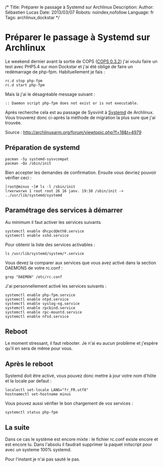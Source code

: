 /*
Title: Préparer le passage à Systemd sur Archlinux
Description: 
Author: Sébastien Lucas
Date: 2013/03/07
Robots: noindex,nofollow
Language: fr
Tags: archlinux,dockstar
*/
# Préparer le passage à Systemd sur Archlinux

Le weekend dernier avant la sortie de COPS ([COPS 0.3.2](/blog/cops-0.3.2)) j'ai voulu faire un test avec PHP5.4 sur mon Dockstar et j'ai été obligé de faire un redémarrage de php-fpm. Habituellement je fais :

```
rc.d stop php-fpm
rc.d start php-fpm
```
Mais là j'ai le désagréable message suivant :

```
:: Daemon script php-fpm does not exist or is not executable.
```
Après recherche cela est au passage de Sysvinit à [Systemd](https://wiki.archlinux.org/index.php/Systemd) de Archlinux. Vous trouverez donc ci-après la méthode de migration la plus sure que j'ai trouvée.

Source : http://archlinuxarm.org/forum/viewtopic.php?f=18&t=4979

## Préparation de systemd

```
pacman -Sy systemd-sysvcompat
pacman -Qo /sbin/init
```
Bien accepter les demandes de confirmation. Ensuite vous devriez pouvoir vérifier ceci :

```
[root@minus ~]# ls -l /sbin/init
lrwxrwxrwx 1 root root 26 16 janv. 19:38 /sbin/init -> ../usr/lib/systemd/systemd
```

## Paramétrage des services à démarrer

Au minimum il faut activer les services suivants

```
systemctl enable dhcpcd@eth0.service
systemctl enable sshd.service
```

Pour obtenir la liste des services activables :

```
ls /usr/lib/systemd/system/*.service
```

Vous devez la comparer aux services que vous avez activé dans la section DAEMONS de votre rc.conf :

```
grep "DAEMON" /etc/rc.conf
```

J'ai personnellement activé les services suivants :

```
systemctl enable php-fpm.service
systemctl enable ntpd.service
systemctl enable syslog-ng.service
systemctl enable rpcbind.service
systemctl enable rpc-mountd.service
systemctl enable nfsd.service
```

## Reboot

Le moment stressant, il faut rebooter. Je n'ai eu aucun problème et j'espère qu'il en sera de même pour vous.

## Après le reboot

Systemd doit être activé, vous pouvez donc mettre à jour votre nom d'hôte et la locale par defaut :

```
localectl set-locale LANG="fr_FR.utf8"
hostnamectl set-hostname minus
```

Vous pouvez aussi vérifier le bon chargement de vos services : 

```
systemctl status php-fpm
```

## La suite

Dans ce cas le système est encore mixte : le fichier rc.conf existe encore et est encore lu. Dans l'absolu il faudrait supprimer la paquet initscript pour avec un systeme 100% systemd.

Pour l'instant je n'ai pas sauté le pas.
